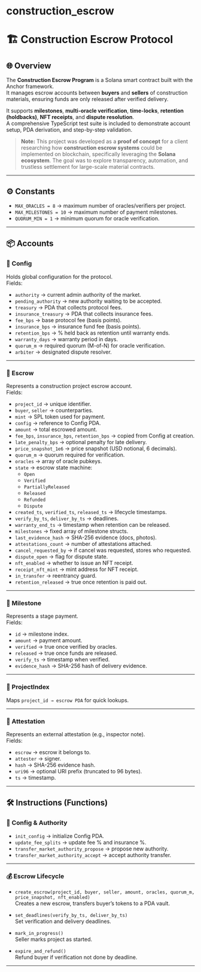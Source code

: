 # construction_escrow

# 🏗️ Construction Escrow Protocol

## 🌐 Overview

The **Construction Escrow Program** is a Solana smart contract built with the Anchor framework.  
It manages escrow accounts between **buyers** and **sellers** of construction materials, ensuring funds are only released after verified delivery.  

It supports **milestones**, **multi-oracle verification**, **time-locks**, **retention (holdbacks)**, **NFT receipts**, and **dispute resolution**.  
A comprehensive TypeScript test suite is included to demonstrate account setup, PDA derivation, and step-by-step validation.

> **Note:** This project was developed as a **proof of concept** for a client researching how **construction escrow systems** could be implemented on blockchain, specifically leveraging the **Solana ecosystem**. The goal was to explore transparency, automation, and trustless settlement for large-scale material contracts.

---

## ⚙️ Constants

- `MAX_ORACLES = 8` → maximum number of oracles/verifiers per project.  
- `MAX_MILESTONES = 10` → maximum number of payment milestones.  
- `QUORUM_MIN = 1` → minimum quorum for oracle verification.  

---

## 📦 Accounts

### 🔹 Config
Holds global configuration for the protocol.  
Fields:
- `authority` → current admin authority of the market.  
- `pending_authority` → new authority waiting to be accepted.  
- `treasury` → PDA that collects protocol fees.  
- `insurance_treasury` → PDA that collects insurance fees.  
- `fee_bps` → base protocol fee (basis points).  
- `insurance_bps` → insurance fund fee (basis points).  
- `retention_bps` → % held back as retention until warranty ends.  
- `warranty_days` → warranty period in days.  
- `quorum_m` → required quorum (M-of-N) for oracle verification.  
- `arbiter` → designated dispute resolver.  

---

### 🔹 Escrow
Represents a construction project escrow account.  
Fields:
- `project_id` → unique identifier.  
- `buyer`, `seller` → counterparties.  
- `mint` → SPL token used for payment.  
- `config` → reference to Config PDA.  
- `amount` → total escrowed amount.  
- `fee_bps`, `insurance_bps`, `retention_bps` → copied from Config at creation.  
- `late_penalty_bps` → optional penalty for late delivery.  
- `price_snapshot_1e6` → price snapshot (USD notional, 6 decimals).  
- `quorum_m` → quorum required for verification.  
- `oracles` → array of oracle pubkeys.  
- `state` → escrow state machine:
  - `Open`
  - `Verified`
  - `PartiallyReleased`
  - `Released`
  - `Refunded`
  - `Dispute`  
- `created_ts`, `verified_ts`, `released_ts` → lifecycle timestamps.  
- `verify_by_ts`, `deliver_by_ts` → deadlines.  
- `warranty_end_ts` → timestamp when retention can be released.  
- `milestones` → fixed array of milestone structs.  
- `last_evidence_hash` → SHA-256 evidence (docs, photos).  
- `attestations_count` → number of attestations attached.  
- `cancel_requested_by` → if cancel was requested, stores who requested.  
- `dispute_open` → flag for dispute state.  
- `nft_enabled` → whether to issue an NFT receipt.  
- `receipt_nft_mint` → mint address for NFT receipt.  
- `in_transfer` → reentrancy guard.  
- `retention_released` → true once retention is paid out.  

---

### 🔹 Milestone
Represents a stage payment.  
Fields:
- `id` → milestone index.  
- `amount` → payment amount.  
- `verified` → true once verified by oracles.  
- `released` → true once funds are released.  
- `verify_ts` → timestamp when verified.  
- `evidence_hash` → SHA-256 hash of delivery evidence.  

---

### 🔹 ProjectIndex
Maps `project_id → escrow PDA` for quick lookups.

---

### 🔹 Attestation
Represents an external attestation (e.g., inspector note).  
Fields:
- `escrow` → escrow it belongs to.  
- `attester` → signer.  
- `hash` → SHA-256 evidence hash.  
- `uri96` → optional URI prefix (truncated to 96 bytes).  
- `ts` → timestamp.  

---

## 🛠️ Instructions (Functions)

### 🔧 Config & Authority
- `init_config` → initialize Config PDA.  
- `update_fee_splits` → update fee % and insurance %.  
- `transfer_market_authority_propose` → propose new authority.  
- `transfer_market_authority_accept` → accept authority transfer.  

---

### 💰 Escrow Lifecycle
- `create_escrow(project_id, buyer, seller, amount, oracles, quorum_m, price_snapshot, nft_enabled)`  
  Creates a new escrow, transfers buyer’s tokens to a PDA vault.  

- `set_deadlines(verify_by_ts, deliver_by_ts)`  
  Set verification and delivery deadlines.  

- `mark_in_progress()`  
  Seller marks project as started.  

- `expire_and_refund()`  
  Refund buyer if verification not done by deadline.  

---
